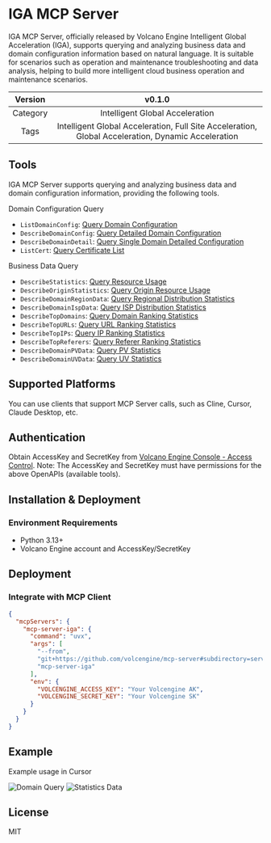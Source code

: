 # IGA MCP Server

IGA MCP Server, officially released by Volcano Engine Intelligent Global Acceleration (IGA), supports querying and analyzing business data and domain configuration information based on natural language. It is suitable for scenarios such as operation and maintenance troubleshooting and data analysis, helping to build more intelligent cloud business operation and maintenance scenarios.

| Version | v0.1.0 |
| :-: | :-: |
| Category | Intelligent Global Acceleration |
| Tags | Intelligent Global Acceleration, Full Site Acceleration, Global Acceleration, Dynamic Acceleration |

## Tools

IGA MCP Server supports querying and analyzing business data and domain configuration information, providing the following tools.

Domain Configuration Query
- `ListDomainConfig`: [Query Domain Configuration](https://www.volcengine.com/docs/6559/1171745)
- `DescribeDomainConfig`: [Query Detailed Domain Configuration](https://www.volcengine.com/docs/6559/94321)
- `DescribeDomainDetail`: [Query Single Domain Detailed Configuration](https://www.volcengine.com/docs/6559/196456)
- `ListCert`: [Query Certificate List](https://www.volcengine.com/docs/6559/1250191)

Business Data Query
- `DescribeStatistics`: [Query Resource Usage](https://www.volcengine.com/docs/6559/79733)
- `DescribeOriginStatistics`: [Query Origin Resource Usage](https://www.volcengine.com/docs/6559/79734)
- `DescribeDomainRegionData`: [Query Regional Distribution Statistics](https://www.volcengine.com/docs/6559/79738)
- `DescribeDomainIspData`: [Query ISP Distribution Statistics](https://www.volcengine.com/docs/6559/79739)
- `DescribeTopDomains`: [Query Domain Ranking Statistics](https://www.volcengine.com/docs/6559/79740)
- `DescribeTopURLs`: [Query URL Ranking Statistics](https://www.volcengine.com/docs/6559/79741)
- `DescribeTopIPs`: [Query IP Ranking Statistics](https://www.volcengine.com/docs/6559/79742)
- `DescribeTopReferers`: [Query Referer Ranking Statistics](https://www.volcengine.com/docs/6559/79743)
- `DescribeDomainPVData`: [Query PV Statistics](https://www.volcengine.com/docs/6559/79744)
- `DescribeDomainUVData`: [Query UV Statistics](https://www.volcengine.com/docs/6559/79749)

## Supported Platforms

You can use clients that support MCP Server calls, such as Cline, Cursor, Claude Desktop, etc.

## Authentication

Obtain AccessKey and SecretKey from [Volcano Engine Console - Access Control](https://console.volcengine.com/iam/identitymanage/user). Note: The AccessKey and SecretKey must have permissions for the above OpenAPIs (available tools).

## Installation & Deployment

### Environment Requirements

- Python 3.13+
- Volcano Engine account and AccessKey/SecretKey

## Deployment

### Integrate with MCP Client

```json
{
  "mcpServers": {
    "mcp-server-iga": {
      "command": "uvx",
      "args": [
        "--from",
        "git+https://github.com/volcengine/mcp-server#subdirectory=server/mcp_server_iga",
        "mcp-server-iga"
      ],
      "env": {
        "VOLCENGINE_ACCESS_KEY": "Your Volcengine AK",
        "VOLCENGINE_SECRET_KEY": "Your Volcengine SK"
      }
    }
  }
}
```

## Example

Example usage in Cursor

![Domain Query](https://lf3-static.bytednsdoc.com/obj/eden-cn/uvzhlzeh7pbyubz/mcp-server-iga/image.png)
![Statistics Data](https://lf3-static.bytednsdoc.com/obj/eden-cn/uvzhlzeh7pbyubz/mcp-server-iga/statistic.png)

## License

MIT
